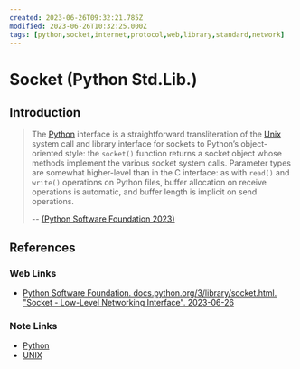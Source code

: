 ```yaml
---
created: 2023-06-26T09:32:21.785Z
modified: 2023-06-26T10:32:25.000Z
tags: [python,socket,internet,protocol,web,library,standard,network]
---
```

# Socket (Python Std.Lib.)

## Introduction

>The [Python][-py] interface is a straightforward transliteration of
>the [Unix][-unix] system call and library interface for sockets to
>Python’s object-oriented style:
>the `socket()` function returns a socket object whose
>methods implement the various socket system calls.
>Parameter types are somewhat higher-level than in the C interface:
>as with `read()` and `write()` operations on Python files,
>buffer allocation on receive operations is automatic,
>and buffer length is implicit on send operations.
>
>-- [(Python Software Foundation 2023)][py-docs-sock]

## References

### Web Links

* [Python Software Foundation. docs.python.org/3/library/socket.html. "Socket - Low-Level Networking Interface". 2023-06-26][py-docs-sock]

<!-- Hidden References -->
[py-docs-sock]: https://docs.python.org/3/library/socket.html#module-socket "Python Foundation. 'Socket - Low-Level Networking Interface'"

### Note Links

* [Python][-py]
* [UNIX][-unix]

<!-- Hidden References -->
[-py]: python.md "Python"
[-unix]: unix.md "UNIX"
